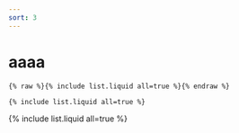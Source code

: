 ```yaml
---
sort: 3
---
```


# aaaa

```
{% raw %}{% include list.liquid all=true %}{% endraw %}

{% include list.liquid all=true %}
```

{% include list.liquid all=true %}
